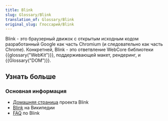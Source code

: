 ```yaml
---
title: Blink
slug: Glossary/Blink
translation_of: Glossary/Blink
original_slug: Глоссарий/Blink
---
```


Blink - это браузерный движок с открытым исходным кодом разработанный Google как часть Chromium (и следовательно как часть Chrome). Конкретней, Blink - это ответвление WebCore библиотеки {{glossary("WebKit")}}, поддерживающей макет, рендеринг, и {{Glossary("DOM")}}.

## Узнать больше

### Основная информация

- [Домашняя страница](http://www.chromium.org/blink) проекта Blink
- [Blink](http://en.wikipedia.org/wiki/Blink_%28layout_engine%29) на Википедии
- [FAQ](http://www.chromium.org/blink/developer-faq) по Blink
